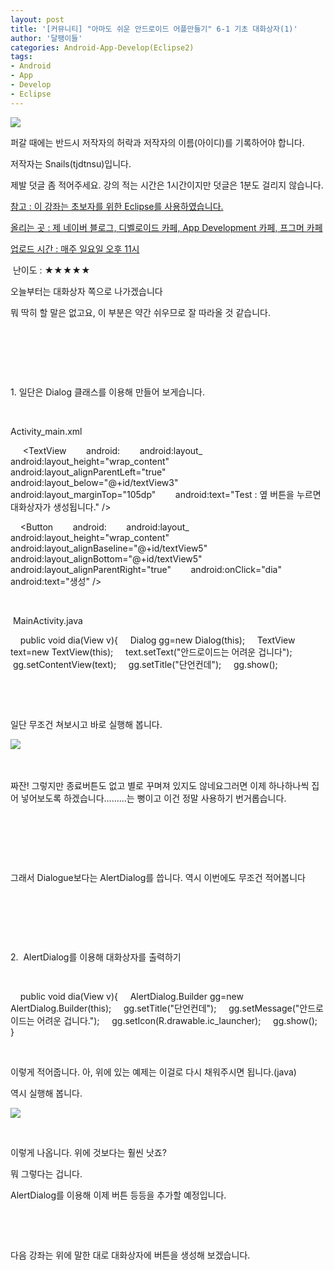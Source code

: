 ```yaml
---
layout: post
title: '[커뮤니티] "아마도 쉬운 안드로이드 어플만들기" 6-1 기초 대화상자(1)'
author: '달팽이들'
categories: Android-App-Develop(Eclipse2)
tags:
- Android
- App
- Develop
- Eclipse
---
```



<script> location.href='https://cafe.naver.com/develoid/303020' ; </script>

<p></p>
<p><img src="https://dthumb-phinf.pstatic.net/?src=%22http%3A%2F%2Fpostfiles3.naver.net%2F20130523_178%2Ftjdtnsu_1369283538974akCh1_JPEG%2Fand.jpg%3Ftype%3Dw2%22&amp;type=cafe_wa740"></p>
<p>퍼갈 때에는 반드시 저작자의 허락과 저작자의 이름(아이디)를 기록하어야 합니다.</p>
<p>저작자는 Snails(tjdtnsu)입니다.</p>
<p>제발 덧글 좀 적어주세요. 강의 적는 시간은 1시간이지만 덧글은 1분도 걸리지 않습니다.</p>
<p><u>참고 : 이 강좌는 초보자를 위한 Eclipse를 사용하였습니다.</u></p>
<p><u>올리는 곳 : 제 네이버 블로그, 디벨로이드 카페, App Development 카페, 프그머 카페</u></p>
<p><u>업로드 시간 : 매주 일요일 오후 11시</u><p></p>
<p>&nbsp;난이도 : ★★★★★&nbsp;</p>
<p></p>
<p>﻿﻿오늘부터는 대화상자 쪽으로 나가겠습니다</p>
<p>﻿뭐 딱히 할 말은 없고요,&nbsp;이 부분은 약간 쉬우므로 잘 따라올 것 같습니다.&nbsp;</p>
<p>﻿&nbsp;</p>
<p>﻿&nbsp;</p>
<p>﻿&nbsp;</p>
<p>1. 일단은 Dialog 클래스를 이용해 만들어 보게습니다.&nbsp;</p>
<p>﻿&nbsp;</p>
<p>﻿Activity_main.xml&nbsp;</p>
<p>﻿&nbsp;&nbsp;&nbsp;&nbsp; &lt;TextView&nbsp;&nbsp;&nbsp;&nbsp;&nbsp;&nbsp;&nbsp; android:&nbsp;&nbsp;&nbsp;&nbsp;&nbsp;&nbsp;&nbsp; android:layout_&nbsp;&nbsp;&nbsp;&nbsp;&nbsp;&nbsp;&nbsp; android:layout_height="wrap_content"&nbsp;&nbsp;&nbsp;&nbsp;&nbsp;&nbsp;&nbsp; android:layout_alignParentLeft="true"&nbsp;&nbsp;&nbsp;&nbsp;&nbsp;&nbsp;&nbsp; android:layout_below="@+id/textView3"&nbsp;&nbsp;&nbsp;&nbsp;&nbsp;&nbsp;&nbsp; android:layout_marginTop="105dp"&nbsp;&nbsp;&nbsp;&nbsp;&nbsp;&nbsp;&nbsp; android:text="Test : 옆 버튼을 누르면 대화상자가 생성됩니다." /&gt;</p>
<p>&nbsp;&nbsp;&nbsp; &lt;Button&nbsp;&nbsp;&nbsp;&nbsp;&nbsp;&nbsp;&nbsp; android:&nbsp;&nbsp;&nbsp;&nbsp;&nbsp;&nbsp;&nbsp; android:layout_&nbsp;&nbsp;&nbsp;&nbsp;&nbsp;&nbsp;&nbsp; android:layout_height="wrap_content"&nbsp;&nbsp;&nbsp;&nbsp;&nbsp;&nbsp;&nbsp; android:layout_alignBaseline="@+id/textView5"&nbsp;&nbsp;&nbsp;&nbsp;&nbsp;&nbsp;&nbsp; android:layout_alignBottom="@+id/textView5"&nbsp;&nbsp;&nbsp;&nbsp;&nbsp;&nbsp;&nbsp; android:layout_alignParentRight="true"&nbsp;&nbsp;&nbsp;&nbsp;&nbsp;&nbsp;&nbsp; android:onClick="dia"&nbsp;&nbsp;&nbsp;&nbsp;&nbsp;&nbsp;&nbsp; android:text="생성" /&gt;&nbsp;</p>
<p>&nbsp;</p>
<p>﻿&nbsp;﻿MainActivity.java</p>
<p>&nbsp;&nbsp;&nbsp; public void dia(View v){&nbsp;&nbsp;&nbsp; &nbsp;Dialog gg=new Dialog(this);&nbsp;&nbsp;&nbsp; &nbsp;TextView text=new TextView(this);&nbsp;&nbsp;&nbsp; &nbsp;text.setText("안드로이드는 어려운 겁니다");&nbsp;&nbsp;&nbsp; &nbsp;gg.setContentView(text);&nbsp;&nbsp;&nbsp; &nbsp;gg.setTitle("단언컨데");&nbsp;&nbsp;&nbsp; &nbsp;gg.show();&nbsp;</p>
<p>&nbsp;</p>
<p>﻿&nbsp;&nbsp;</p>
<p>일단 무조건 쳐보시고 바로 실행해 봅니다.&nbsp;</p>
<p><img src="https://dthumb-phinf.pstatic.net/?src=%22http%3A%2F%2Fblogfiles.naver.net%2F20130901_35%2Ftjdtnsu_1378021266617nqsmf_PNG%2F%25C1%25A6%25B8%25F1_%25BE%25F8%25C0%25BD.png%22&amp;type=cafe_wa740">&nbsp;</p>
<p>﻿&nbsp;</p>
<p>짜잔! 그렇지만 종료버튼도 없고 별로 꾸며져 있지도 않네요그러면 이제 하나하나씩 집어 넣어보도록 하겠습니다.........는 뻥이고 이건 정말 사용하기 번거롭습니다.</p>
﻿</p>
﻿<p></p>
<p>&nbsp;</p>
<p>﻿그래서 Dialogue보다는 AlertDialog를 씁니다.&nbsp;역시 이번에도 무조건 적어봅니다&nbsp;</p>
<p>﻿&nbsp;</p>
<p>&nbsp;</p>
<p>﻿&nbsp;</p>
<p>2.﻿ ﻿&nbsp;AlertDialog를 이용해 대화상자를 출력하기</p>
<p>&nbsp;</p>
<p>&nbsp;&nbsp;&nbsp; public void dia(View v){&nbsp;&nbsp;&nbsp; &nbsp;AlertDialog.Builder gg=new AlertDialog.Builder(this);&nbsp;&nbsp;&nbsp; &nbsp;gg.setTitle("단언컨데");&nbsp;&nbsp;&nbsp; &nbsp;gg.setMessage("안드로이드는 어려운 겁니다.");&nbsp;&nbsp;&nbsp; &nbsp;gg.setIcon(R.drawable.ic_launcher);&nbsp;&nbsp;&nbsp; &nbsp;gg.show();&nbsp;&nbsp;&nbsp; }</p>
<p>﻿&nbsp;</p>
<p>﻿이렇게 적어줍니다. 아, 위에 있는 예제는 이걸로 다시 채워주시면 됩니다.(java)&nbsp;</p>
<p>역시 실행해 봅니다.﻿&nbsp;</p>
<p><img src="https://dthumb-phinf.pstatic.net/?src=%22http%3A%2F%2Fblogfiles.naver.net%2F20130901_284%2Ftjdtnsu_13780225446510IJLA_PNG%2F%25C1%25A6%25B8%25F1_%25BE%25F8%25C0%25BD.png%22&amp;type=cafe_wa740"></p>
<p>&nbsp;</p>
<p>이렇게 나옵니다. 위에 것보다는 훨씬 낫죠?&nbsp;</p>
<p>뭐 그렇다는 겁니다.&nbsp;</p>
<p>AlertDialog를 이용해 이제 버튼 등등을 추가할 예정입니다.&nbsp;</p>
<p>﻿&nbsp;</p>
<p>﻿&nbsp;</p>
<p>다음 강좌는 위에 말한 대로 대화상자에 버튼을 생성해 보겠습니다.﻿﻿&nbsp;</p>
